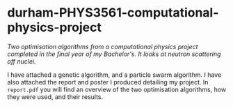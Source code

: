# durham-PHYS3561-computational-physics-project
*Two optimisation algorithms from a computational physics project completed in the final year of my Bachelor's. It looks at neutron scattering off nuclei.*

I have attached a genetic algorithm, and a particle swarm algorithm. I have also attached the report and poster I produced detailing my project. In `report.pdf` you will find an overview of the two optimisation algorithms, how they were used, and their results.
